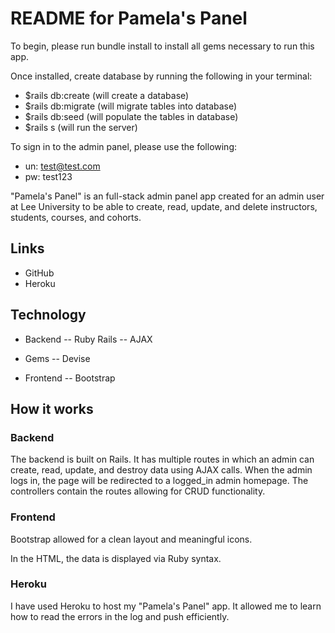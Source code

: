 # README for Pamela's Panel 

To begin, please run bundle install to install all gems necessary to run this app. 

Once installed, create database by running the following in your terminal: 
- $rails db:create (will create a database)
- $rails db:migrate (will migrate tables into database)
- $rails db:seed (will populate the tables in database)
- $rails s (will run the server)

To sign in to the admin panel, please use the following: 
 - un: test@test.com
 - pw: test123

"Pamela's Panel" is an full-stack admin panel app created for an admin user at Lee University to be able to create, read, update, and delete instructors, students, courses, and cohorts. 

## Links
- GitHub
- Heroku

## Technology

- Backend
-- Ruby Rails
-- AJAX

- Gems 
-- Devise

- Frontend
-- Bootstrap

## How it works

### Backend 

The backend is built on Rails. It has multiple routes in which an admin can create, read, update, and destroy data using AJAX calls. When the admin logs in, the page will be redirected to a logged_in admin homepage. The controllers contain the routes allowing for CRUD functionality. 

### Frontend

Bootstrap allowed for a clean layout and meaningful icons. 

In the HTML, the data is displayed via Ruby syntax.

### Heroku 

I have used Heroku to host my "Pamela's Panel" app. It allowed me to learn how to read the errors in the log and push efficiently. 

